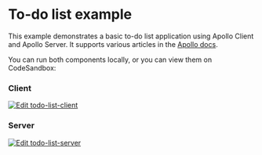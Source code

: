 # To-do list example

This example demonstrates a basic to-do list application using Apollo Client and Apollo Server. It supports various articles in the [Apollo docs](https://www.apollographql.com/docs/).

You can run both components locally, or you can view them on CodeSandbox:

### Client

<a href="https://codesandbox.io/s/github/apollographql/docs-examples/tree/main/full-stack/todo-list/todo-list-client?fontsize=14&hidenavigation=1&theme=dark">
  <img alt="Edit todo-list-client" src="https://codesandbox.io/static/img/play-codesandbox.svg">
</a>

### Server

<a href="https://codesandbox.io/s/github/apollographql/docs-examples/tree/main/full-stack/todo-list/todo-list-server?fontsize=14&hidenavigation=1&theme=dark">
  <img alt="Edit todo-list-server" src="https://codesandbox.io/static/img/play-codesandbox.svg">
</a>
